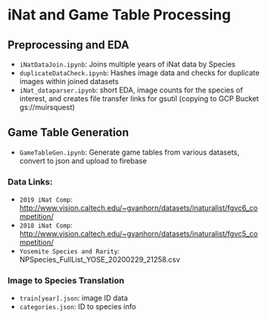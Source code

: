# iNat and Game Table Processing

## Preprocessing and EDA
- `iNatDataJoin.ipynb`: Joins multiple years of iNat data by Species
- `duplicateDataCheck.ipynb`: Hashes image data and checks for duplicate images within joined datasets
- `iNat_dataparser.ipynb`: short EDA, image counts for the species of interest, 
and creates file transfer links for gsutil (copying to GCP Bucket gs://muirsquest)

## Game Table Generation
- `GameTableGen.ipynb`: Generate game tables from various datasets, convert to json and upload to firebase

### Data Links: 
- `2019 iNat Comp`: http://www.vision.caltech.edu/~gvanhorn/datasets/inaturalist/fgvc6_competition/
- `2018 iNat Comp`: http://www.vision.caltech.edu/~gvanhorn/datasets/inaturalist/fgvc5_competition/
- `Yosemite Species and Rarity`: NPSpecies_FullList_YOSE_20200229_21258.csv


### Image to Species Translation
- `train[year].json`: image ID data
- `categories.json`: ID to species info
